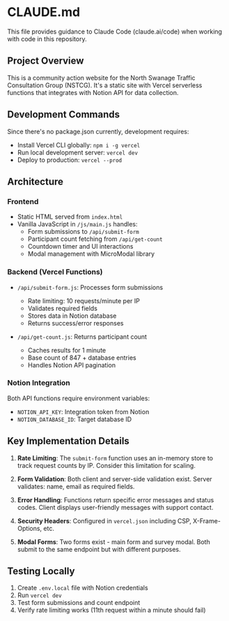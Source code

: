 # CLAUDE.md

This file provides guidance to Claude Code (claude.ai/code) when working with code in this repository.

## Project Overview

This is a community action website for the North Swanage Traffic Consultation Group (NSTCG). It's a static site with Vercel serverless functions that integrates with Notion API for data collection.

## Development Commands

Since there's no package.json currently, development requires:
- Install Vercel CLI globally: `npm i -g vercel`
- Run local development server: `vercel dev`
- Deploy to production: `vercel --prod`

## Architecture

### Frontend
- Static HTML served from `index.html`
- Vanilla JavaScript in `/js/main.js` handles:
  - Form submissions to `/api/submit-form`
  - Participant count fetching from `/api/get-count`
  - Countdown timer and UI interactions
  - Modal management with MicroModal library

### Backend (Vercel Functions)
- `/api/submit-form.js`: Processes form submissions
  - Rate limiting: 10 requests/minute per IP
  - Validates required fields
  - Stores data in Notion database
  - Returns success/error responses
  
- `/api/get-count.js`: Returns participant count
  - Caches results for 1 minute
  - Base count of 847 + database entries
  - Handles Notion API pagination

### Notion Integration
Both API functions require environment variables:
- `NOTION_API_KEY`: Integration token from Notion
- `NOTION_DATABASE_ID`: Target database ID

## Key Implementation Details

1. **Rate Limiting**: The `submit-form` function uses an in-memory store to track request counts by IP. Consider this limitation for scaling.

2. **Form Validation**: Both client and server-side validation exist. Server validates: name, email as required fields.

3. **Error Handling**: Functions return specific error messages and status codes. Client displays user-friendly messages with support contact.

4. **Security Headers**: Configured in `vercel.json` including CSP, X-Frame-Options, etc.

5. **Modal Forms**: Two forms exist - main form and survey modal. Both submit to the same endpoint but with different purposes.

## Testing Locally

1. Create `.env.local` file with Notion credentials
2. Run `vercel dev` 
3. Test form submissions and count endpoint
4. Verify rate limiting works (11th request within a minute should fail)